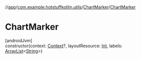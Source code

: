 //[app](../../../index.md)/[com.example.hotstuffkotlin.utils](../index.md)/[ChartMarker](index.md)/[ChartMarker](-chart-marker.md)

# ChartMarker

[androidJvm]\
constructor(context: [Context](https://developer.android.com/reference/kotlin/android/content/Context.html)?, layoutResource: [Int](https://kotlinlang.org/api/latest/jvm/stdlib/kotlin/-int/index.html), labels: [ArrayList](https://kotlinlang.org/api/latest/jvm/stdlib/kotlin.collections/-array-list/index.html)&lt;[String](https://kotlinlang.org/api/latest/jvm/stdlib/kotlin/-string/index.html)&gt;)
